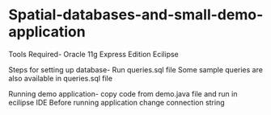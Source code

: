 # Spatial-databases-and-small-demo-application
Tools Required-
Oracle 11g Express Edition
Ecilipse

Steps for setting up database-
Run queries.sql file
Some sample queries are also available in queries.sql file

Running demo application-
copy code from demo.java file and run in ecilipse IDE
Before running application change connection string

